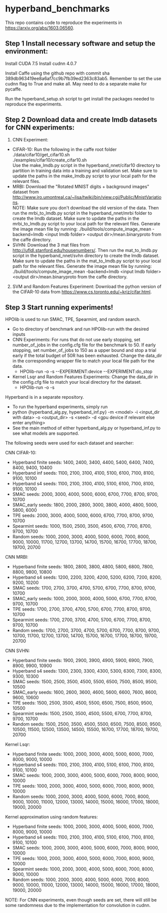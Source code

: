 # hyperband_benchmarks

This repo contains code to reproduce the experiments in <https://arxiv.org/abs/1603.06560>.

## Step 1 Install necessary software and setup the environment: 
Install CUDA 7.5
Install cudnn 4.0.7

Install Caffe using the github repo with commit sha 389db963419ee8a6af7cc9b7fb39ed2363c83ab5.  Remember to set the use cudnn flag to True and make all.  May need to do a separate make for pycaffe.

Run the hyperband_setup.sh script to get install the packages needed to reproduce the experiments.

## Step 2 Download data and create lmdb datasets for CNN experiments:

1. CNN Experiment:  
  - CIFAR-10: Run the following in the caffe root folder  
	./data/cifar10/get_cifar10.sh  
	./examples/cifar10/create_cifar10.sh  
	Use the make_lmdb.py script in the hyperband_nnet/cifar10 directory to partition in training data into a training and validation set.  Make sure to update the paths in the make_lmdb.py script to your local path for the relevant files.
  - MRBI: Download the "Rotated MNIST digits + background images" dataset from   http://www.iro.umontreal.ca/~lisa/twiki/bin/view.cgi/Public/MnistVariations.  
    NOTE: Make sure you don't download the old version of the data.  Then run the mrbi_to_lmdb.py script in the hyperband_nnet/mrbi folder to create the lmdb dataset.  Make sure to update the paths in the mrbi_to_lmdb.py script to your local path for the relevant files.  Generate the image mean file by running: ./build/tools/compute_image_mean -backend=lmdb &lt;input lmdb folder&gt; &lt;output dir&gt;/mean.binaryproto from the caffe directory.
  - SVHN: Download the 3 mat files from http://ufldl.stanford.edu/housenumbers/.  Then run the mat_to_lmdb.py script in the hyperband_nnet/svhn directory to create the lmdb dataset.  Make sure to update the paths in the mat_to_lmdb.py script to your local path for the relevant files.  Generate the image mean file by running: ./build/tools/compute_image_mean -backend=lmdb &lt;input lmdb folder&gt; &lt;output dir&gt;/mean.binaryproto from the caffe directory.  
2. SVM and Random Features Experiment: Download the python version of the CIFAR-10 data from https://www.cs.toronto.edu/~kriz/cifar.html.

## Step 3 Start running experiments!
HPOlib is used to run SMAC, TPE, Spearmint, and random search.
- Go to directory of benchmark and run HPOlib-run with the desired inputs
- CNN Experiments: For runs that do not use early stopping, set number_of_jobs in the config.cfg file for the benchmark to 50.  If early stopping, set number_of_jobs to 150 as a upper bound and stop a trial early if the total budget of 50R has been exhausted.  Change the data_dir in the corresponding wrapper file to match your local file path for the data.
    - HPOlib-run -o <path to optimizer> -s <seed> --EXPERIMENT:device <GPU number> --EXPERIMENT:do_stop <use early_stopping>
- Kernel Lsqr and Random Features Experiments: Change the data_dir in the config.cfg file to match your local directory for the dataset.
    - HPOlib-run -o <path to optimizer> -s <seed>

Hyperband is in a separate repository.
- To run the hyperband experiments, simply run
- python {hyperband_alg.py, hyperband_inf.py} -m &lt;model&gt; -i &lt;input_dir with data&gt; -o &lt;output_dir&gt; -s &lt;seed&gt; -d &lt;gpu device if relevant else enter anything&gt;
- See the main method of either hyperband_alg.py or hyperband_inf.py to see what models are supported.

The following seeds were used for each dataset and searcher:

CNN CIFAR-10:  
- Hyperband finite seeds: 1400, 2400, 3400, 4400, 5400, 6400, 7400, 8400, 9400, 10400  
- Hyperband inf seeds: 1100, 2100, 3100, 4100, 5100, 6100, 7100, 8100, 9100, 10100  
- Hyperband s4 seeds: 1100, 2100, 3100, 4100, 5100, 6100, 7100, 8100, 9100, 10100  
- SMAC seeds: 2000, 3000, 4000, 5000, 6000, 6700, 7700, 8700, 9700, 10700  
- SMAC_early seeds: 1800, 2000, 2800, 3000, 3800, 4000, 4800, 5000, 5800, 6000  
- TPE seeds: 2000, 3000, 4000, 5000, 6000, 6700, 7700, 8700, 9700, 10700  
- Spearmint seeds: 1000, 1500, 2500, 3500, 4500, 6700, 7700, 8700, 9700, 10700  
- Random seeds: 1000, 2000, 3000, 4000, 5000, 6000, 7000, 8000, 9000, 10000, 11700, 12700, 13700, 14700, 15700, 16700, 17700, 18700, 19700, 20700  

CNN MRBI:  
- Hyperband finite seeds: 1800, 2800, 3800, 4800, 5800, 6800, 7800, 8800, 9800, 10800  
- Hyperband s4 seeds: 1200, 2200, 3200, 4200, 5200, 6200, 7200, 8200, 9200, 10200  
- SMAC seeds: 1700, 2700, 3700, 4700, 5700, 6700, 7700, 8700, 9700, 10700  
- SMAC_early seeds: 1000, 2000, 3000, 4000, 5000, 6700, 7700, 8700, 9700, 10700  
- TPE seeds: 1700, 2700, 3700, 4700, 5700, 6700, 7700, 8700, 9700, 10700  
- Spearmint seeds: 1700, 2700, 3700, 4700, 5700, 6700, 7700, 8700, 9700, 10700  
- Random seeds: 1700, 2700, 3700, 4700, 5700, 6700, 7700, 8700, 9700, 10700, 11700, 12700, 13700, 14700, 15700, 16700, 17700, 18700, 19700, 20700  

CNN SVHN:  
- Hyperband finite seeds: 1900, 2900, 3900, 4900, 5900, 6900, 7900, 8900, 9900, 10900  
- Hyperband s4 seeds: 1300, 2300, 3300, 4300, 5300, 6300, 7300, 8300, 9300, 10300  
- SMAC seeds: 1500, 2500, 3500, 4500, 5500, 6500, 7500, 8500, 9500, 10500  
- SMAC_early seeds: 1600, 2600, 3600, 4600, 5600, 6600, 7600, 8600, 9600, 10600  
- TPE seeds: 1500, 2500, 3500, 4500, 5500, 6500, 7500, 8500, 9500, 10500  
- Spearmint seeds: 1500, 2500, 3500, 4500, 5500, 6700, 7700, 8700, 9700, 10700  
- Random seeds: 1500, 2500, 3500, 4500, 5500, 6500, 7500, 8500, 9500, 10500, 11500, 12500, 13500, 14500, 15500, 16700, 17700, 18700, 19700, 20700  

Kernel Lsqr:  
- Hyperband finite seeds: 1000, 2000, 3000, 4000, 5000, 6000, 7000, 8000, 9000, 10000  
- Hyperband s4 seeds: 1100, 2100, 3100, 4100, 5100, 6100, 7100, 8100, 9100, 10100  
- SMAC seeds: 1000, 2000, 3000, 4000, 5000, 6000, 7000, 8000, 9000, 10000  
- TPE seeds: 1000, 2000, 3000, 4000, 5000, 6000, 7000, 8000, 9000, 10000  
- Random seeds: 1000, 2000, 3000, 4000, 5000, 6000, 7000, 8000, 9000, 10000, 11000, 12000, 13000, 14000, 15000, 16000, 17000, 18000, 19000, 20000  

Kernel approximation using random features:  
- Hyperband finite seeds: 1000, 2000, 3000, 4000, 5000, 6000, 7000, 8000, 9000, 10000  
- Hyperband s4 seeds: 1100, 2100, 3100, 4100, 5100, 6100, 7100, 8100, 9100, 10100  
- SMAC seeds: 1000, 2000, 3000, 4000, 5000, 6000, 7000, 8000, 9000, 10000  
- TPE seeds: 1000, 2000, 3000, 4000, 5000, 6000, 7000, 8000, 9000, 10000  
- Spearmint seeds: 1000, 2000, 3000, 4000, 5000, 6000, 7000, 8000, 9000, 10000  
- Random seeds: 1000, 2000, 3000, 4000, 5000, 6000, 7000, 8000, 9000, 10000, 11000, 12000, 13000, 14000, 15000, 16000, 17000, 18000, 19000, 20000  


NOTE: For CNN experiments, even though seeds are set, there will still be some randomness due to the implementation for convolution in cudnn.



